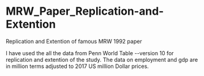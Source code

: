# MRW_Paper_Replication-and-Extention
Replication and Extention of famous MRW 1992 paper


I have used the all the data from Penn World Table --version 10 for replication and extention of the study. The data on employment and gdp are 
in million terms adjusted to 2017 US million Dollar prices. 
